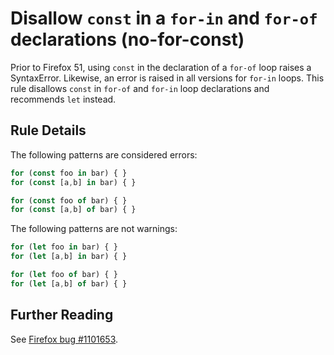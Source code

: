 # Disallow `const` in a `for-in` and `for-of` declarations (no-for-const)

Prior to Firefox 51, using `const` in the declaration of a `for-of` loop raises
a SyntaxError. Likewise, an error is raised in all versions for `for-in` loops.
This rule disallows `const` in `for-of` and `for-in` loop declarations and
recommends `let` instead.

## Rule Details

The following patterns are considered errors:

```js
for (const foo in bar) { }
for (const [a,b] in bar) { }

for (const foo of bar) { }
for (const [a,b] of bar) { }
```

The following patterns are not warnings:

```js
for (let foo in bar) { }
for (let [a,b] in bar) { }

for (let foo of bar) { }
for (let [a,b] of bar) { }
```

## Further Reading

See [Firefox bug #1101653](https://bugzilla.mozilla.org/show_bug.cgi?id=1101653).
